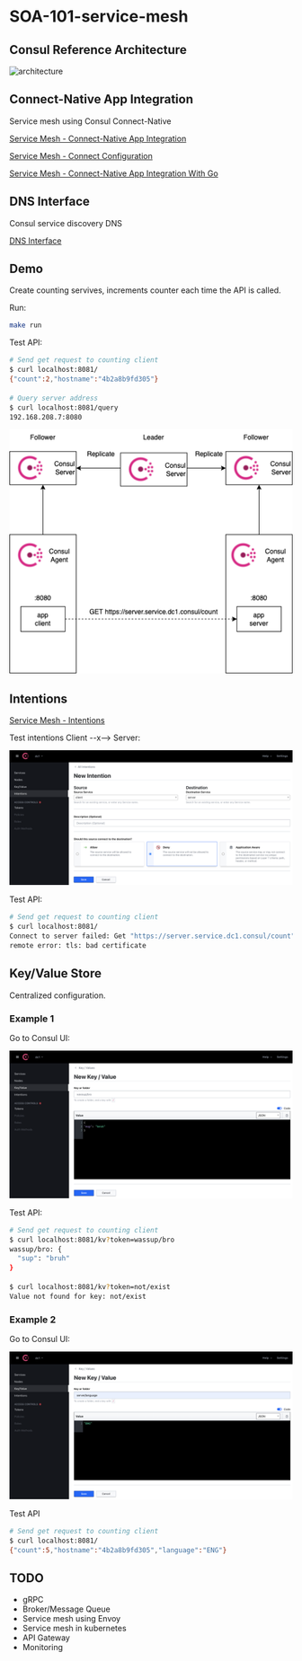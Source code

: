 # SOA-101-service-mesh

## Consul Reference Architecture

![architecture](https://learn.hashicorp.com/img/consul-arch-single.png)

## Connect-Native App Integration

Service mesh using Consul Connect-Native

[Service Mesh - Connect-Native App Integration](https://www.consul.io/docs/connect/native)

[Service Mesh - Connect Configuration](https://www.consul.io/docs/connect/configuration)

[Service Mesh - Connect-Native App Integration With Go](https://www.consul.io/docs/connect/native/go)

## DNS Interface

Consul service discovery DNS

[DNS Interface](https://www.consul.io/docs/discovery/dns)

## Demo

Create counting servives, increments counter each time the API is called.

Run:

```bash
make run
```

Test API:

```bash
# Send get request to counting client
$ curl localhost:8081/
{"count":2,"hostname":"4b2a8b9fd305"}

# Query server address
$ curl localhost:8081/query
192.168.208.7:8080
```

![deploy](./docs/images/consul.png)

## Intentions

[Service Mesh - Intentions](https://www.consul.io/docs/connect/intentions)

Test intentions Client --x--> Server:

![intentions](./docs/images/intentions.png)

Test API:

```bash
# Send get request to counting client
$ curl localhost:8081/
Connect to server failed: Get "https://server.service.dc1.consul/count": 
remote error: tls: bad certificate
```

## Key/Value Store

Centralized configuration.

### Example 1

Go to Consul UI:

![kv](./docs/images/kv.png)

Test API:

```bash
# Send get request to counting client
$ curl localhost:8081/kv?token=wassup/bro
wassup/bro: {
  "sup": "bruh"
}

$ curl localhost:8081/kv?token=not/exist
Value not found for key: not/exist
```

### Example 2

Go to Consul UI:

![kv2](./docs/images/kv2.png)

Test API

```bash
# Send get request to counting client
$ curl localhost:8081/
{"count":5,"hostname":"4b2a8b9fd305","language":"ENG"}
```

## TODO

- gRPC
- Broker/Message Queue
- Service mesh using Envoy
- Service mesh in kubernetes
- API Gateway
- Monitoring
